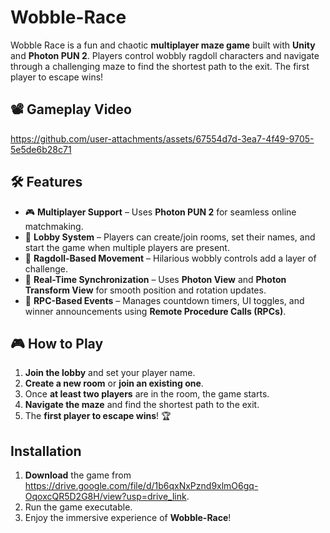 # Wobble-Race

Wobble Race is a fun and chaotic **multiplayer maze game** built with **Unity** and **Photon PUN 2**. Players control wobbly ragdoll characters and navigate through a challenging maze to find the shortest path to the exit. The first player to escape wins!

## 📽 Gameplay Video
https://github.com/user-attachments/assets/67554d7d-3ea7-4f49-9705-5e5de6b28c71

## 🛠 Features

- 🎮 **Multiplayer Support** – Uses **Photon PUN 2** for seamless online matchmaking.
- 🔄 **Lobby System** – Players can create/join rooms, set their names, and start the game when multiple players are present.
- 🤖 **Ragdoll-Based Movement** – Hilarious wobbly controls add a layer of challenge.
- 📡 **Real-Time Synchronization** – Uses **Photon View** and **Photon Transform View** for smooth position and rotation updates.
- 🚀 **RPC-Based Events** – Manages countdown timers, UI toggles, and winner announcements using **Remote Procedure Calls (RPCs)**.

## 🎮 How to Play

1. **Join the lobby** and set your player name.
2. **Create a new room** or **join an existing one**.
3. Once **at least two players** are in the room, the game starts.
4. **Navigate the maze** and find the shortest path to the exit.
5. The **first player to escape wins**! 🏆

## Installation
1. **Download** the game from https://drive.google.com/file/d/1b6qxNxPznd9xlmO6gq-OqoxcQR5D2G8H/view?usp=drive_link.
2. Run the game executable.
3. Enjoy the immersive experience of **Wobble-Race**!
